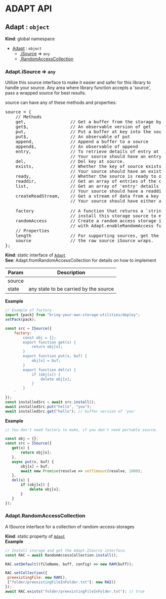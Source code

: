 
# ADAPT API

<a name="Adapt"></a>

## Adapt : <code>object</code>
**Kind**: global namespace  

* [Adapt](#Adapt) : <code>object</code>
    * [.iSource](#Adapt.iSource) ⇒ <code>any</code>
    * [.RandomAccessCollection](#Adapt.RandomAccessCollection)

<a name="Adapt.iSource"></a>

### Adapt.iSource ⇒ <code>any</code>
Utilize this source interface to make it easier and safer for this library to handle your
source. Any area where library function accepts a 'source', pass a wrapped source for best
results.

source can have any of these methods and properties:
<pre>
source = {
    // Methods
    get,                 // Get a buffer from the storage by key.
    get$,                // An observable version of get
    put,                 // Put a buffer at key into the source
    put$,                // An observable of put
    append,              // Append a buffer to a source
    append$,             // An observable of append
    entry,               // To retrieve details of entry at key of source
                         // Your source should have an entry or get function to work
    del,                 // Del key at source.
    exists,              // Whether the key of source exists
                         // Your source should have an exists, entry, or get function for exists to work.
    ready,               // Whether the source is ready to operate.
    readdir,             // Get an array of entries of the cwd of source
    list,                // Get an array of 'entry' details of the cwd of source
                         // Your source should have a readdir function/generator/observable
    createReadStream,    // Get a stream of data from a key of source.
                         // Your source should have either a get or a native createReadStream(fileName, config)

    factory              // A function that returns a `string module` that defines how to
                         // install this storage source to make the source portable.
    randomAccess         // Create a random access storage interface of the iSource. You must enable randomAccess
                         // with Adapt.enableRandomAccess function before use.
    // Properties
    length               // For supporting sources, get the length. Not fully implemented.
    source               // the raw source iSource wraps.
};
</pre>

**Kind**: static interface of [<code>Adapt</code>](#Adapt)  
**See**: Adapt.fromRandomAccessCollection for details on how to implement  

| Param | Description |
| --- | --- |
| source |  |
| state | any state to be carried by the source |

**Example**  
```js
// Example of factory
import {pack} from "bring-your-own-storage-utilities/deploy";
setPack(pack);

const src = ISource({
    factory: `
        const obj = {};
        export function get(x) {
            return obj[x];
        }
        export function put(x, buf) {
            obj[x] = buf;
        }
        export function del(x) {
            if (obj[x]) {
                delete obj[x];
            }
        }
    `
});
const installedSrc = await src.install();
await installedSrc.put("hello", "you");
await installedSrc.get("hello"); // buffer version of 'you'
```
**Example**  
```js
// You don't need factory to make, if you don't need portable source.

const obj = {};
const src = ISource({
   get(x) {
       return obj[x];
   },
   async put(x, buf) {
       obj[x] = buf;
       await new Promise(resolve => setTimeout(resolve, 1000);
   },
   del(x) {
       if (obj[x]) {
           delete obj[x];
       }
   }
});
```
<a name="Adapt.RandomAccessCollection"></a>

### Adapt.RandomAccessCollection
A ISource interface for a collection of random-access-storages

**Kind**: static property of [<code>Adapt</code>](#Adapt)  
**Example**  
```js
// Install storage and get the Adapt.ISource interface.
const RAC = await RandomAccessCollection.install();

RAC.setDefault((fileName, buff, config) => new RAM(buff));

RAC.setCollection({
 preexistingFile: new RAM(),
 ["folder/preexistingFileInFolder.txt"]: new RAI()
});
await RAC.exists("folder/preexistingFileInFolder.txt"); // true
```
